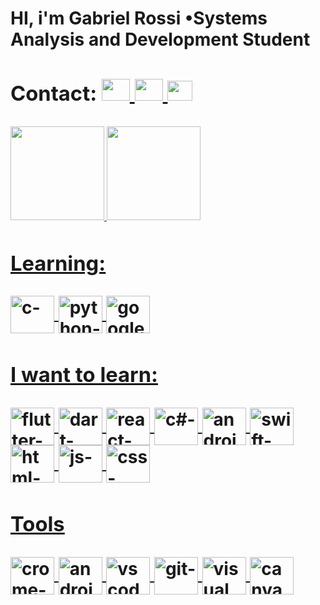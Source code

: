 <h1>
  
  HI, i'm Gabriel Rossi   •Systems Analysis and Development Student
  
  
  <div> 
   <h3>Contact: 
  
  <a href="https://www.facebook.com/gabriel.desouzarossi.9">
  <img height="35" width="45" src="https://cdn.jsdelivr.net/gh/devicons/devicon/icons/facebook/facebook-original.svg"/>
 
  <a href="https://www.linkedin.com/in/gabriel-s-rossi-4263681a3/">
  <img height="35" width="45" src="https://cdn.jsdelivr.net/gh/devicons/devicon/icons/linkedin/linkedin-original.svg" />
      
  <a href="https://mail.google.com/mail/u/0/#inbox?compose=SxfkdqMFJBqfqFNWLnVfKdqgTsHwTsjRPCrqXnjSVFpxmQRZGNJGxjFHrfQhGdRFtzDzDCsFHHsZZTWxqPmFLnVfKQRWDztmNKSFGkLPjRbTBFDHhnq">
  <img height="32" width="40" src="https://cdn.discordapp.com/attachments/819226289789075497/1012727062190108753/gmail-logo-2-1.png"/>
   
  </h3>
 </h1>
    

<div align="center" >     <!-- MAIN DIV........................................................ -->
  
  <h3>
    <div align="left">          <!-- CERTIFICATE DIV ..........................................................-->
    <p> <!-- Certificate: ... --> </p>
  </h3>
</div>


   
</h1>           <!-- INFO PAGE .................................................... -->
  <!-- linguagens page ######################################################################### -->  
 <p>
  <!--
   <img align="center" alt="c-"  height="30" width="40" src="https://cdn.jsdelivr.net/gh/devicons/devicon/icons/c/c-original.svg">
   <img align="center" alt="python-"  height="30" width="40" src="https://cdn.jsdelivr.net/gh/devicons/devicon/icons/python/python-original.svg">   
   <img align="center" alt="googleCloud-"  height="30" width="40" src="https://cdn.jsdelivr.net/gh/devicons/devicon/icons/googlecloud/googlecloud-original.svg">    
  -->
 </p>  
<!--#############################################################################################-->
    
    
<!--info github-->
<a href="https://github.com/GabrielRossi-gr">
        <!--          normal-> height="180em"                  -->
<img height="150em"  src="https://github-readme-stats.vercel.app/api?username=GabrielRossi-gr&show_icons=true&theme=dark&include_all_commits=true&count_private=false"/>
<img height="150em" src="https://github-readme-stats.vercel.app/api/top-langs/?username=GabrielRossi-gr&layout=compact&langs_count=7&theme=dark"/>
</div>
<h1>
  
  
  
 
 <h1/>
 
 </div>
 <div>         <!-- LEARNIG PAGE........................................................... -->
  <h3> Learning:  </h3>
   <img align="center" alt="c-"  height="60" width="70" src="https://cdn.jsdelivr.net/gh/devicons/devicon/icons/c/c-original.svg">
    <img align="center" alt="python-"  height="60" width="70" src="https://cdn.jsdelivr.net/gh/devicons/devicon/icons/python/python-original.svg">   
     <img align="center" alt="googleCloud-"  height="60" width="70" src="https://cdn.jsdelivr.net/gh/devicons/devicon/icons/googlecloud/googlecloud-original.svg">   
   
   
    
  <h3> I want to learn: </h3> <!-- i want to learning area.......................................................... -->
   <img align="center" alt="flutter-"   height="60" width="70" src="https://cdn.jsdelivr.net/gh/devicons/devicon/icons/flutter/flutter-original.svg">
    <img align="center" alt="dart-" height="60" width="70" src="https://cdn.jsdelivr.net/gh/devicons/devicon/icons/dart/dart-original.svg">
     <img align="center" alt="react-"   height="60" width="70" src="https://cdn.jsdelivr.net/gh/devicons/devicon/icons/react/react-original.svg">
      <img align="center" alt="c#-"   height="60" width="70" src="https://cdn.jsdelivr.net/gh/devicons/devicon/icons/csharp/csharp-original.svg">
       <img align="center" alt="android-" height="60" width="70" src="https://cdn.jsdelivr.net/gh/devicons/devicon/icons/android/android-original.svg" />
        <img align="center" alt="swift-" height="60" width="70" src="https://cdn.jsdelivr.net/gh/devicons/devicon/icons/swift/swift-original.svg" /> 
         <img align="center" alt="html-" height="60" width="70" src="https://cdn.jsdelivr.net/gh/devicons/devicon/icons/html5/html5-original.svg" />
          <img align="center" alt="js-"  height="60" width="70"  src="https://cdn.jsdelivr.net/gh/devicons/devicon/icons/javascript/javascript-original.svg" />
           <img align="center" alt="css-" height="60" width="70" src="https://cdn.jsdelivr.net/gh/devicons/devicon/icons/css3/css3-original.svg" />
            <!-- <img align="center" alt="vb-" height="70" width="70" src="https://cdn.discordapp.com/attachments/819226289789075497/978989010594717716/icons8-visual-basico-100.png"> -->
   
  <h3> Tools </h3> <!-- tools area................................................................ -->
   <img align="center" alt="crome-"   height="60" width="70"  src="https://cdn.jsdelivr.net/gh/devicons/devicon/icons/chrome/chrome-original.svg" />
    <img align="center" alt="android studio-" height="60" width="70"  src="https://cdn.jsdelivr.net/gh/devicons/devicon/icons/androidstudio/androidstudio-original.svg"/>
     <img align="center" alt="vs code-"   height="60" width="70"   src="https://cdn.jsdelivr.net/gh/devicons/devicon/icons/vscode/vscode-original.svg" />
      <img align="center" alt="git-"   height="60" width="70"  src="https://cdn.jsdelivr.net/gh/devicons/devicon/icons/git/git-original.svg" />
       <img align="center" alt="visual studio-"   height="60" width="70"    src="https://cdn.jsdelivr.net/gh/devicons/devicon/icons/visualstudio/visualstudio-plain.svg"  />
        <img align="center" alt="canva "   height="60" width="70"    src="https://cdn.jsdelivr.net/gh/devicons/devicon/icons/canva/canva-original.svg"  />
 </div> <!-- CLOUSE MAIN DIV ......................................................................................--> 



  
